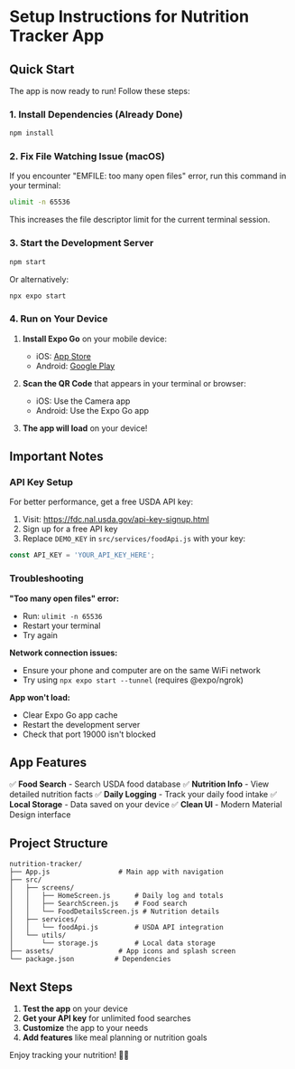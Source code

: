 # Setup Instructions for Nutrition Tracker App

## Quick Start

The app is now ready to run! Follow these steps:

### 1. Install Dependencies (Already Done)
```bash
npm install
```

### 2. Fix File Watching Issue (macOS)

If you encounter "EMFILE: too many open files" error, run this command in your terminal:

```bash
ulimit -n 65536
```

This increases the file descriptor limit for the current terminal session.

### 3. Start the Development Server

```bash
npm start
```

Or alternatively:
```bash
npx expo start
```

### 4. Run on Your Device

1. **Install Expo Go** on your mobile device:
   - iOS: [App Store](https://apps.apple.com/app/expo-go/id982107779)
   - Android: [Google Play](https://play.google.com/store/apps/details?id=host.exp.exponent)

2. **Scan the QR Code** that appears in your terminal or browser:
   - iOS: Use the Camera app
   - Android: Use the Expo Go app

3. **The app will load** on your device!

## Important Notes

### API Key Setup

For better performance, get a free USDA API key:

1. Visit: https://fdc.nal.usda.gov/api-key-signup.html
2. Sign up for a free API key
3. Replace `DEMO_KEY` in `src/services/foodApi.js` with your key:

```javascript
const API_KEY = 'YOUR_API_KEY_HERE';
```

### Troubleshooting

**"Too many open files" error:**
- Run: `ulimit -n 65536`
- Restart your terminal
- Try again

**Network connection issues:**
- Ensure your phone and computer are on the same WiFi network
- Try using `npx expo start --tunnel` (requires @expo/ngrok)

**App won't load:**
- Clear Expo Go app cache
- Restart the development server
- Check that port 19000 isn't blocked

## App Features

✅ **Food Search** - Search USDA food database
✅ **Nutrition Info** - View detailed nutrition facts
✅ **Daily Logging** - Track your daily food intake
✅ **Local Storage** - Data saved on your device
✅ **Clean UI** - Modern Material Design interface

## Project Structure

```
nutrition-tracker/
├── App.js                 # Main app with navigation
├── src/
│   ├── screens/
│   │   ├── HomeScreen.js      # Daily log and totals
│   │   ├── SearchScreen.js    # Food search
│   │   └── FoodDetailsScreen.js # Nutrition details
│   ├── services/
│   │   └── foodApi.js         # USDA API integration
│   └── utils/
│       └── storage.js         # Local data storage
├── assets/                # App icons and splash screen
└── package.json          # Dependencies
```

## Next Steps

1. **Test the app** on your device
2. **Get your API key** for unlimited food searches
3. **Customize** the app to your needs
4. **Add features** like meal planning or nutrition goals

Enjoy tracking your nutrition! 🍎📱
